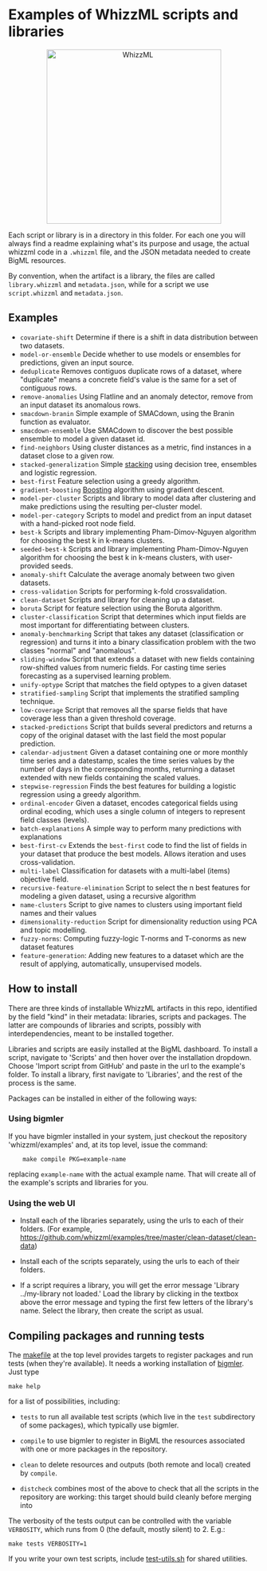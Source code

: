 # Examples of WhizzML scripts and libraries

<p align=center><a href="http://bigml.com/whizzml"><img
src="https://static.horizon.bigml.com/static/img/whizzml/whizzml_share_logo.png"
alt="WhizzML" width=350></img></a></p>

Each script or library is in a directory in this folder.  For each one
you will always find a readme explaining what's its purpose and usage,
the actual whizzml code in a `.whizzml` file, and the JSON metadata
needed to create BigML resources.

By convention, when the artifact is a library, the files are called
`library.whizzml` and `metadata.json`, while for a script we use
`script.whizzml` and `metadata.json`.

## Examples

- `covariate-shift` Determine if there is a shift in data distribution
  between two datasets.
- `model-or-ensemble` Decide whether to use models or ensembles for
  predictions, given an input source.
- `deduplicate` Removes contiguos duplicate rows of a dataset, where
  "duplicate" means a concrete field's value is the same for a set of
  contiguous rows.
- `remove-anomalies` Using Flatline and an anomaly detector, remove
  from an input dataset its anomalous rows.
- `smacdown-branin` Simple example of SMACdown, using the Branin
  function as evaluator.
- `smacdown-ensemble` Use SMACdown to discover the best possible
  ensemble to model a given dataset id.
- `find-neighbors`  Using cluster distances as a metric, find
  instances in a dataset close to a given row.
- `stacked-generalization` Simple
  [stacking](https://en.wikipedia.org/wiki/Ensemble_learning#Stacking)
  using decision tree, ensembles and logistic regression.
- `best-first` Feature selection using a greedy algorithm.
- `gradient-boosting`
  [Boosting](https://en.wikipedia.org/wiki/Gradient_boosting)
  algorithm using gradient descent.
- `model-per-cluster` Scripts and library to model data after
  clustering and make predictions using the resulting per-cluster
  model.
- `model-per-category` Scripts to model and predict from an input
  dataset with a hand-picked root node field.
- `best-k` Scripts and library implementing Pham-Dimov-Nguyen
  algorithm for choosing the best k in k-means clusters.
- `seeded-best-k` Scripts and library implementing Pham-Dimov-Nguyen
  algorithm for choosing the best k in k-means clusters, with
  user-provided seeds.
- `anomaly-shift` Calculate the average anomaly between two given
  datasets.
- `cross-validation` Scripts for performing k-fold crossvalidation.
- `clean-dataset` Scripts and library for cleaning up a dataset.
- `boruta` Script for feature selection using the Boruta algorithm.
- `cluster-classification` Script that determines which input fields
  are most important for differentiating between clusters.
- `anomaly-benchmarking` Script that takes any dataset (classification
  or regression) and turns it into a binary classification problem
  with the two classes "normal" and "anomalous".
- `sliding-window` Script that extends a dataset with new fields
  containing row-shifted values from numeric fields. For casting time
  series forecasting as a supervised learning problem.
- `unify-optype` Script that matches the field optypes to a given dataset
- `stratified-sampling` Script that implements the stratified sampling
  technique.
- `low-coverage` Script that removes all the sparse fields that have
  coverage less than a given threshold coverage.
- `stacked-predictions` Script that builds several predictors and
  returns a copy of the original dataset with the last field the most
  popular prediction.
- `calendar-adjustment` Given a dataset containing one or more monthly
  time series and a datestamp, scales the time series values by the
  number of days in the corresponding months, returning a dataset
  extended with new fields containing the scaled values.
- `stepwise-regression` Finds the best features for building a
  logistic regression using a greedy algorithm.
- `ordinal-encoder` Given a dataset, encodes categorical fields using ordinal
  ecoding, which uses a single column of integers to represent field classes
  (levels).
- `batch-explanations` A simple way to perform many predictions with
  explanations
- `best-first-cv` Extends the `best-first` code to find the list of
  fields in your dataset that produce the best models. Allows iteration and
  uses cross-validation.
- `multi-label` Classification for datasets with a
   multi-label (items) objective field.
- `recursive-feature-elimination` Script to select the n best features for
   modeling a given dataset, using a recursive algorithm
- `name-clusters`  Script to give names to clusters using important field
   names and their values
- `dimensionality-reduction` Script for dimensionality reduction using
  PCA and topic modelling.
- `fuzzy-norms`: Computing fuzzy-logic T-norms and T-conorms as new dataset features
- `feature-generation`: Adding new features to a dataset which are the
  result of applying, automatically, unsupervised models.

## How to install

There are three kinds of installable WhizzML artifacts in this repo,
identified by the field "kind" in their metadata: libraries, scripts
and packages. The latter are compounds of libraries and scripts,
possibly with interdependencies, meant to be installed together.

Libraries and scripts are easily installed at the BigML dashboard.  To
install a script, navigate to 'Scripts' and then hover over the
installation dropdown. Choose 'Import script from GitHub' and paste in
the url to the example's folder. To install a library, first navigate
to 'Libraries', and the rest of the process is the same.

Packages can be installed in either of the following ways:

### Using bigmler

If you have bigmler installed in your system, just checkout the
repository 'whizzml/examples' and, at its top level, issue the command:

        make compile PKG=example-name

replacing `example-name` with the actual example name. That will
create all of the example's scripts and libraries for you.

### Using the web UI

- Install each of the libraries separately, using the urls to each of
  their folders. (For example, https://github.com/whizzml/examples/tree/master/clean-dataset/clean-data)

- Install each of the scripts separately, using the
  urls to each of their folders.

- If a script requires a library, you will get the error message
  'Library ../my-library not loaded.' Load the library by clicking in
  the textbox above the error message and typing the first few letters
  of the library's name. Select the library, then create the script as
  usual.

## Compiling packages and running tests

The [makefile](makefile) at the top level provides targets to register
packages and run tests (when they're available).  It needs a working
installation of [bigmler](https://bigml.com/tools/bigmler). Just type

```shell
make help
```

for a list of possibilities, including:

- `tests` to run all available test scripts (which live in the `test`
  subdirectory of some packages), which typically use bigmler.

- `compile` to use bigmler to register in BigML the resources
  associated with one or more packages in the repository.

- `clean` to delete resources and outputs (both remote and local)
  created by `compile`.

- `distcheck` combines most of the above to check that all the scripts
  in the repository are working: this target should build cleanly
  before merging into

The verbosity of the tests output can be controlled with the variable
`VERBOSITY`, which runs from 0 (the default, mostly silent) to 2.
E.g.:

```shell
make tests VERBOSITY=1
```

If you write your own test scripts, include
[test-utils.sh](test-utils.sh) for shared utilities.
